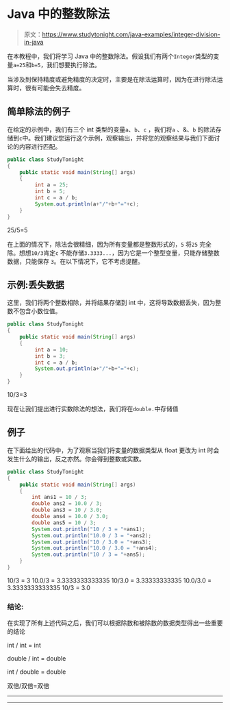 # Java 中的整数除法

> 原文：<https://www.studytonight.com/java-examples/integer-division-in-java>

在本教程中，我们将学习 Java 中的整数除法。假设我们有两个`Integer`类型的变量`a=25`和`b=5`，我们想要执行除法。

当涉及到保持精度或避免精度的决定时，主要是在除法运算时，因为在进行除法运算时，很有可能会失去精度。

## 简单除法的例子

在给定的示例中，我们有三个 int 类型的变量`a`、`b`、`c` ，我们将`a` 、&、`b` 的除法存储到`c`中。我们建议您运行这个示例，观察输出，并将您的观察结果与我们下面讨论的内容进行匹配。

```java
public class StudyTonight 
{ 
	public static void main(String[] args)   
	{ 
		 int a = 25;
		 int b = 5;
		 int c = a / b;
		 System.out.println(a+"/"+b+"="+c);
	} 
}
```

25/5=5

在上面的情况下，除法会很精细，因为所有变量都是整数形式的，`5` 将`25` 完全除。想想`10/3`肯定`c` 不能存储`3.3333...`，因为它是一个整型变量，只能存储整数数据，只能保存 `3`。在以下情况下，它不考虑提醒。

## 示例:丢失数据

这里，我们将两个整数相除，并将结果存储到 int 中，这将导致数据丢失，因为整数不包含小数位值。

```java
public class StudyTonight 
{ 
	public static void main(String[] args)   
	{ 
		 int a = 10;
		 int b = 3;
		 int c = a / b;
		 System.out.println(a+"/"+b+"="+c);
	} 
}
```

10/3=3

现在让我们提出进行实数除法的想法，我们将在`double.`中存储值

## 例子

在下面给出的代码中，为了观察当我们将变量的数据类型从 float 更改为 int 时会发生什么的输出，反之亦然。你会得到整数或实数。

```java
public class StudyTonight 
{ 
	public static void main(String[] args)   
	{ 
		int ans1 = 10 / 3;
		double ans2 = 10.0 / 3;
		double ans3 = 10 / 3.0;
		double ans4 = 10.0 / 3.0;
		double ans5 = 10 / 3;		 		 
		System.out.println("10 / 3 = "+ans1);
		System.out.println("10.0 / 3 = "+ans2);
		System.out.println("10 / 3.0 = "+ans3);
		System.out.println("10.0 / 3.0 = "+ans4);
		System.out.println("10 / 3 = "+ans5);	
	}
}
```

10/3 = 3
10.0/3 = 3.3333333333335
10/3.0 = 3.33333333335
10.0/3.0 = 3.3333333333335
10/3 = 3.0

### 结论:

在实现了所有上述代码之后，我们可以根据除数和被除数的数据类型得出一些重要的结论

int / int = int

double / int = double

int / double = double

双倍/双倍=双倍

* * *

* * *